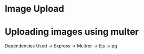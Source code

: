 # Image Upload

# Uploading images using multer

Dependencies Used
-> Express
-> Multrer
-> Ejs
-> pg


